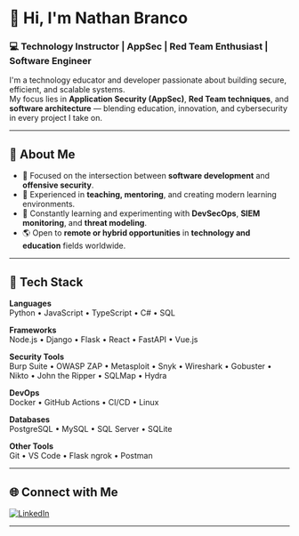 # 👋 Hi, I'm Nathan Branco  

### 💻 Technology Instructor | AppSec | Red Team Enthusiast | Software Engineer   

I'm a technology educator and developer passionate about building secure, efficient, and scalable systems.  
My focus lies in **Application Security (AppSec)**, **Red Team techniques**, and **software architecture** — blending education, innovation, and cybersecurity in every project I take on.  

---

## 🚀 About Me  
- 🎯 Focused on the intersection between **software development** and **offensive security**.  
- 🧩 Experienced in **teaching, mentoring**, and creating modern learning environments.  
- 🧠 Constantly learning and experimenting with **DevSecOps**, **SIEM monitoring**, and **threat modeling**.  
- 🌎 Open to **remote or hybrid opportunities** in **technology and education** fields worldwide.  

---

## 🧰 Tech Stack  

**Languages**  
Python • JavaScript • TypeScript • C# • SQL  

**Frameworks**  
Node.js • Django • Flask • React • FastAPI • Vue.js  

**Security Tools**  
Burp Suite • OWASP ZAP • Metasploit • Snyk • Wireshark • Gobuster • Nikto • John the Ripper • SQLMap • Hydra  

**DevOps**  
Docker • GitHub Actions • CI/CD • Linux  

**Databases**  
PostgreSQL • MySQL • SQL Server • SQLite  

**Other Tools**  
Git • VS Code • Flask ngrok • Postman  

---

## 🌐 Connect with Me  

<p align="left">
  <a href="https://www.linkedin.com/in/nathanbranco/" target="_blank">
    <img src="https://img.shields.io/badge/LinkedIn-0A66C2?style=for-the-badge&logo=linkedin&logoColor=white" alt="LinkedIn"/>
  </a>

</p>

---

